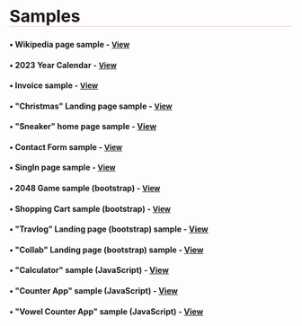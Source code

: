<h1 style="font-size: 30px;border-bottom: 1px solid pink;">Samples<h3> 

<h4>• Wikipedia page sample - <a href="https://simonakom.github.io/Namu-darbai/1.RichardGere/Richard%20Gere.html" style="font-size:small;">View</a><h4>

<h4>• 2023 Year Calendar - <a href="https://simonakom.github.io/Namu-darbai/2.Calendar2023/2023%20Calendar.html" style="font-size:small;">View</a><h4>

<h4>• Invoice sample - <a href="https://simonakom.github.io/Namu-darbai/3.Invoice/invoice.html" style="font-size:small;">View</a><h4>

<h4>• "Christmas" Landing page sample - <a href="https://simonakom.github.io/Namu-darbai/4.SamplePage/sample-page.html" style="font-size:small;">View</a><h4>

<h4>• "Sneaker" home page sample - <a href="https://simonakom.github.io/Namu-darbai/Additional%20tasks/Sneaker/sneaker.html">View</a><h4>

<h4>• Contact Form sample - <a href="https://simonakom.github.io/Namu-darbai/5.ContactForm/contactform(with responsive).html" style="font-size:small;">View</a><h4>

<h4>• SingIn page sample - <a href="https://simonakom.github.io/Namu-darbai/6.RegistrationForm/Registration.html" style="font-size:small;">View</a><h4>

<h4>• 2048 Game sample (bootstrap) - <a href="https://simonakom.github.io/Namu-darbai/7.%20Bootstrap/2048-Game/Game2048.html" style="font-size:small;">View</a><h4>

<h4>• Shopping Cart sample (bootstrap) - <a href="https://simonakom.github.io/Namu-darbai/7.%20Bootstrap/Shopping-Cart/ShoppingCard.html" style="font-size:small;">View</a><h4>

<h4>• "Travlog" Landing page (bootstrap) sample - <a href="https://simonakom.github.io/Namu-darbai/8.Travlog-landing%20page/Travlog.html">View</a><h4>

<h4>• "Collab" Landing page (bootstrap) sample - <a href="https://simonakom.github.io/Namu-darbai/Additional%20tasks/Collab-landing%20page/collab.html">View</a><h4>

<h4>• "Calculator" sample (JavaScript) - <a href="https://simonakom.github.io/Namu-darbai/JS%20-%20DOM/calculator/calculator.html">View</a><h4>

<h4>• "Counter App" sample (JavaScript) - <a href="https://simonakom.github.io/Namu-darbai/Additional tasks/Workshop 2023.12.06 (JS-number counter)/js.html)">View</a><h4>

<h4>• "Vowel Counter App" sample (JavaScript) - <a href="https://simonakom.github.io/Namu-darbai/Additional%20tasks/Workshop%202023.12.07%20(JS-vocals%20counter)%20/index.html">View</a><h4>








